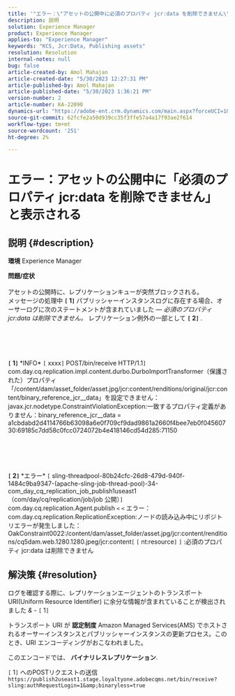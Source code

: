 ```yaml
---
title: '"エラー：\"アセットの公開中に必須のプロパティ jcr:data を削除できません\"'
description: 説明
solution: Experience Manager
product: Experience Manager
applies-to: "Experience Manager"
keywords: "KCS, Jcr:Data, Publishing assets"
resolution: Resolution
internal-notes: null
bug: false
article-created-by: Amol Mahajan
article-created-date: "5/30/2023 12:27:31 PM"
article-published-by: Amol Mahajan
article-published-date: "5/30/2023 1:36:21 PM"
version-number: 2
article-number: KA-22090
dynamics-url: "https://adobe-ent.crm.dynamics.com/main.aspx?forceUCI=1&pagetype=entityrecord&etn=knowledgearticle&id=3ca9b754-e5fe-ed11-8f6e-6045bd0065b6"
source-git-commit: 62fcfe2a50d939cc35f3ffe57a4a17f93ae2f614
workflow-type: tm+mt
source-wordcount: '251'
ht-degree: 2%

---
```


# エラー：アセットの公開中に「必須のプロパティ jcr:data を削除できません」と表示される

## 説明 {#description}

<b>環境</b>
Experience Manager


<b>問題/症状</b><br><br>アセットの公開時に、レプリケーションキューが突然ブロックされる。 
<br>メッセージの処理中 <b>`[` 1`]` </b> パブリッシャーインスタンスログに存在する場合、オーサーログに次のステートメントが含まれていました — *必須のプロパティ jcr:data は削除できません。* レプリケーション例外の一部として <b>`[` 2`]` </b>.<br><br> <br><br> <br><br><b>`[` 1`]` </b> \*INFO\* `[` xxxx`]`  POST/bin/receive HTTP/1.1`]`  com.day.cq.replication.impl.content.durbo.DurboImportTransformer（保護された）プロパティ「/content/dam/asset_folder/asset.jpg/jcr:content/renditions/original/jcr:content/binary_reference_jcr__data」を設定できません：javax.jcr.nodetype.ConstraintViolationException:一致するプロパティ定義がありません：binary_reference_jcr__data = a1cbdabd2d4114766b63098a6e0f709cf9dad9861a2660f4bee7eb0f04560730:69185c7dd58c0fcc0724072b4e418146cd54d285:71150<br><br> <br><br> <br><br><b>`[` 2`]` </b> \*エラー\* `[` sling-threadpool-80b24cfc-26d8-479d-940f-1484c9ba9347-(apache-sling-job-thread-pool)-34-com_day_cq_replication_job_publish1useast1（com/day/cq/replication/job/job 公開）`]`  com.day.cq.replication.Agent.publish `<` `<`  エラー：com.day.cq.replication.ReplicationException:ノードの読み込み中にリポジトリエラーが発生しました：OakConstraint0022:/content/dam/asset_folder/asset.jpg/jcr:content/renditions/cq5dam.web.1280.1280.jpeg/jcr:content`[` `[` nt:resource`]` `]` :必須のプロパティ jcr:data は削除できません<br>

## 解決策 {#resolution}


ログを確認する際に、レプリケーションエージェントのトランスポート URI(Uniform Resource Identifier) に余分な情報が含まれていることが検出されました *&amp;* - `[` 1`]`

トランスポート URI が <b>認定制度</b> Amazon Managed Services(AMS) でホストされるオーサーインスタンスとパブリッシャーインスタンスの更新プロセス。このとき、URI エンコーディングがおこなわれました。

このエンコードでは、 <b>バイナリレスレプリケーション</b>.



`[` 1`]`  へのPOSTリクエストの送信 `https://publish2useast1.stage.loyaltyone.adobecqms.net/bin/receive?sling:authRequestLogin=1&amp;binaryless=true`
